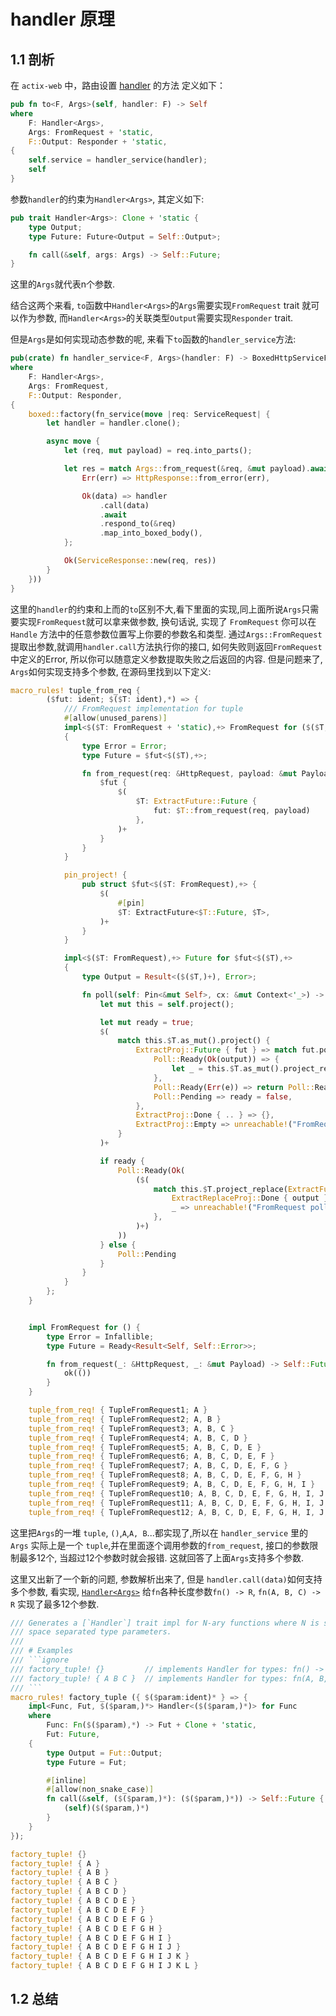 # handler 原理

## 1.1 剖析

在 `actix-web` 中，路由设置 [handler](https://docs.rs/actix-web/latest/actix_web/struct.Route.html#method.to) 的方法 定义如下：

```rust
pub fn to<F, Args>(self, handler: F) -> Self
where
    F: Handler<Args>,
    Args: FromRequest + 'static,
    F::Output: Responder + 'static,
{
    self.service = handler_service(handler);
    self
}
```

参数`handler`的约束为`Handler<Args>`, 其定义如下:

```rust
pub trait Handler<Args>: Clone + 'static {
    type Output;
    type Future: Future<Output = Self::Output>;

    fn call(&self, args: Args) -> Self::Future;
}
```

这里的`Args`就代表n个参数.

结合这两个来看, `to`函数中`Handler<Args>`的`Args`需要实现`FromRequest` trait 就可以作为参数, 而`Handler<Args>`的关联类型`Output`需要实现`Responder` trait.

但是`Args`是如何实现动态参数的呢, 来看下`to`函数的`handler_service`方法:

```rust
pub(crate) fn handler_service<F, Args>(handler: F) -> BoxedHttpServiceFactory
where
    F: Handler<Args>,
    Args: FromRequest,
    F::Output: Responder,
{
    boxed::factory(fn_service(move |req: ServiceRequest| {
        let handler = handler.clone();

        async move {
            let (req, mut payload) = req.into_parts();

            let res = match Args::from_request(&req, &mut payload).await {
                Err(err) => HttpResponse::from_error(err),

                Ok(data) => handler
                    .call(data)
                    .await
                    .respond_to(&req)
                    .map_into_boxed_body(),
            };

            Ok(ServiceResponse::new(req, res))
        }
    }))
}
```

这里的`handler`的约束和上而的`to`区别不大,看下里面的实现,同上面所说`Args`只需要实现`FromRequest`就可以拿来做参数, 换句话说, 实现了 `FromRequest` 你可以在 `Handle` 方法中的任意参数位置写上你要的参数名和类型.
通过`Args::FromRequest`提取出参数,就调用`handler.call`方法执行你的接口, 如何失败则返回`FromRequest`中定义的Error, 所以你可以随意定义参数提取失败之后返回的内容.
但是问题来了, `Args`如何实现支持多个参数, 在源码里找到以下定义:

```rust
macro_rules! tuple_from_req {
        ($fut: ident; $($T: ident),*) => {
            /// FromRequest implementation for tuple
            #[allow(unused_parens)]
            impl<$($T: FromRequest + 'static),+> FromRequest for ($($T,)+)
            {
                type Error = Error;
                type Future = $fut<$($T),+>;

                fn from_request(req: &HttpRequest, payload: &mut Payload) -> Self::Future {
                    $fut {
                        $(
                            $T: ExtractFuture::Future {
                                fut: $T::from_request(req, payload)
                            },
                        )+
                    }
                }
            }

            pin_project! {
                pub struct $fut<$($T: FromRequest),+> {
                    $(
                        #[pin]
                        $T: ExtractFuture<$T::Future, $T>,
                    )+
                }
            }

            impl<$($T: FromRequest),+> Future for $fut<$($T),+>
            {
                type Output = Result<($($T,)+), Error>;

                fn poll(self: Pin<&mut Self>, cx: &mut Context<'_>) -> Poll<Self::Output> {
                    let mut this = self.project();

                    let mut ready = true;
                    $(
                        match this.$T.as_mut().project() {
                            ExtractProj::Future { fut } => match fut.poll(cx) {
                                Poll::Ready(Ok(output)) => {
                                    let _ = this.$T.as_mut().project_replace(ExtractFuture::Done { output });
                                },
                                Poll::Ready(Err(e)) => return Poll::Ready(Err(e.into())),
                                Poll::Pending => ready = false,
                            },
                            ExtractProj::Done { .. } => {},
                            ExtractProj::Empty => unreachable!("FromRequest polled after finished"),
                        }
                    )+

                    if ready {
                        Poll::Ready(Ok(
                            ($(
                                match this.$T.project_replace(ExtractFuture::Empty) {
                                    ExtractReplaceProj::Done { output } => output,
                                    _ => unreachable!("FromRequest polled after finished"),
                                },
                            )+)
                        ))
                    } else {
                        Poll::Pending
                    }
                }
            }
        };
    }


    impl FromRequest for () {
        type Error = Infallible;
        type Future = Ready<Result<Self, Self::Error>>;

        fn from_request(_: &HttpRequest, _: &mut Payload) -> Self::Future {
            ok(())
        }
    }

    tuple_from_req! { TupleFromRequest1; A }
    tuple_from_req! { TupleFromRequest2; A, B }
    tuple_from_req! { TupleFromRequest3; A, B, C }
    tuple_from_req! { TupleFromRequest4; A, B, C, D }
    tuple_from_req! { TupleFromRequest5; A, B, C, D, E }
    tuple_from_req! { TupleFromRequest6; A, B, C, D, E, F }
    tuple_from_req! { TupleFromRequest7; A, B, C, D, E, F, G }
    tuple_from_req! { TupleFromRequest8; A, B, C, D, E, F, G, H }
    tuple_from_req! { TupleFromRequest9; A, B, C, D, E, F, G, H, I }
    tuple_from_req! { TupleFromRequest10; A, B, C, D, E, F, G, H, I, J }
    tuple_from_req! { TupleFromRequest11; A, B, C, D, E, F, G, H, I, J, K }
    tuple_from_req! { TupleFromRequest12; A, B, C, D, E, F, G, H, I, J, K, L }

```

这里把`Args`的一堆 `tuple`, `()`,`A`,`A, B`...都实现了,所以在 `handler_service` 里的 `Args` 实际上是一个 `tuple`,并在里面逐个调用参数的`from_request`, 接口的参数限制最多12个, 当超过12个参数时就会报错. 这就回答了上面`Args`支持多个参数.

这里又出新了一个新的问题, 参数解析出来了, 但是 `handler.call(data)`如何支持多个参数, 看实现, [`Handler<Args>`](https://docs.rs/actix-web/latest/src/actix_web/handler.rs.html#116) 给`fn`各种长度参数`fn() -> R`, `fn(A, B, C) -> R` 实现了最多12个参数.

```rust
/// Generates a [`Handler`] trait impl for N-ary functions where N is specified with a sequence of
/// space separated type parameters.
///
/// # Examples
/// ```ignore
/// factory_tuple! {}         // implements Handler for types: fn() -> R
/// factory_tuple! { A B C }  // implements Handler for types: fn(A, B, C) -> R
/// ```
macro_rules! factory_tuple ({ $($param:ident)* } => {
    impl<Func, Fut, $($param,)*> Handler<($($param,)*)> for Func
    where
        Func: Fn($($param),*) -> Fut + Clone + 'static,
        Fut: Future,
    {
        type Output = Fut::Output;
        type Future = Fut;

        #[inline]
        #[allow(non_snake_case)]
        fn call(&self, ($($param,)*): ($($param,)*)) -> Self::Future {
            (self)($($param,)*)
        }
    }
});

factory_tuple! {}
factory_tuple! { A }
factory_tuple! { A B }
factory_tuple! { A B C }
factory_tuple! { A B C D }
factory_tuple! { A B C D E }
factory_tuple! { A B C D E F }
factory_tuple! { A B C D E F G }
factory_tuple! { A B C D E F G H }
factory_tuple! { A B C D E F G H I }
factory_tuple! { A B C D E F G H I J }
factory_tuple! { A B C D E F G H I J K }
factory_tuple! { A B C D E F G H I J K L }
```

## 1.2 总结
